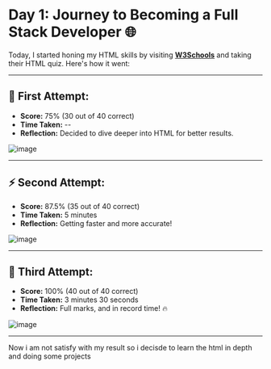 
# Day 1: Journey to Becoming a Full Stack Developer 🌐

Today, I started honing my HTML skills by visiting **[W3Schools](https://www.w3schools.com/html/html_quiz.asp)** and taking their HTML quiz. Here's how it went:

---

## 🧠 First Attempt:
- **Score:** 75% (30 out of 40 correct)  
- **Time Taken:** --  
- **Reflection:** Decided to dive deeper into HTML for better results.

![image](https://github.com/user-attachments/assets/72358218-e3d8-48c0-91fa-e887d34fa737)

---

## ⚡️ Second Attempt:
- **Score:** 87.5% (35 out of 40 correct)  
- **Time Taken:** 5 minutes  
- **Reflection:** Getting faster and more accurate!

![image](https://github.com/user-attachments/assets/3e0f1faa-0d8d-47ed-a885-f103c190aa73)

---

## 🎯 Third Attempt:
- **Score:** 100% (40 out of 40 correct)  
- **Time Taken:** 3 minutes 30 seconds  
- **Reflection:** Full marks, and in record time! 🔥

![image](https://github.com/user-attachments/assets/90da9074-300d-47e4-bfc9-de14fdcc6a65)

---
Now i am not satisfy with my result so i decisde to learn the html in depth and doing some projects 


